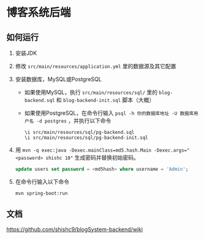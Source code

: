 # 博客系统后端

## 如何运行

1. 安装JDK

2. 修改 `src/main/resources/application.yml` 里的数据源及其它配置

3. 安装数据库，MySQL或PostgreSQL
    - 如果使用MySQL，执行 `src/main/resources/sql/` 里的 `blog-backend.sql` 和 `blog-backend-init.sql` 脚本（大概）
    - 如果使用PostgreSQL，在命令行输入 `psql -h 你的数据库地址 -U 数据库用户名 -d postgres` ，并执行以下命令

        ```psql
        \i src/main/resources/sql/pg-backend.sql
        \i src/main/resources/sql/pg-backend-init.sql
        ```

5. 用 `mvn -q exec:java -Dexec.mainClass=md5.hash.Main -Dexec.args="<password> shishc 10"` 生成密码并替换初始密码。

    ```sql
    update users set password = <md5hash> where username = 'Admin';
    ```

4. 在命令行输入以下命令

    ```sh
    mvn spring-boot:run
    ```

## 文档

<https://github.com/shishc9/blogSystem-backend/wiki>
